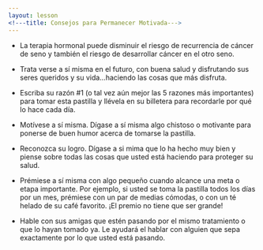 ```yaml
---
layout: lesson
<!---title: Consejos para Permanecer Motivada--->
---
```


* La terapia hormonal puede disminuir el riesgo de recurrencia de cáncer de seno y también el riesgo de desarrollar cáncer en el otro seno. 

* Trata verse a sí misma en el futuro, con buena salud y disfrutando sus seres queridos y su vida…haciendo las cosas que más disfruta.

* Escriba su razón #1 (o tal vez aún mejor las 5 razones más importantes) para tomar esta pastilla y llévela en su billetera para recordarle por qué lo hace cada día. 

* Motívese a sí misma. Dígase a sí misma algo chistoso o motivante para ponerse de buen humor acerca de tomarse la pastilla.

* Reconozca su logro. Dígase a si mima que lo ha hecho muy bien y piense sobre todas las cosas que usted está haciendo para proteger su salud. 

* Prémiese a sí misma con algo pequeño cuando alcance una meta o etapa importante. Por ejemplo, si usted se toma la pastilla todos los días por un mes, prémiese con un par de medias cómodas, o con un té helado de su café favorito. ¡El premio no tiene que ser grande!

* Hable con sus amigas que estén pasando por el mismo tratamiento o que lo hayan tomado ya. Le ayudará el hablar con alguien que sepa exactamente por lo que usted está pasando. 

